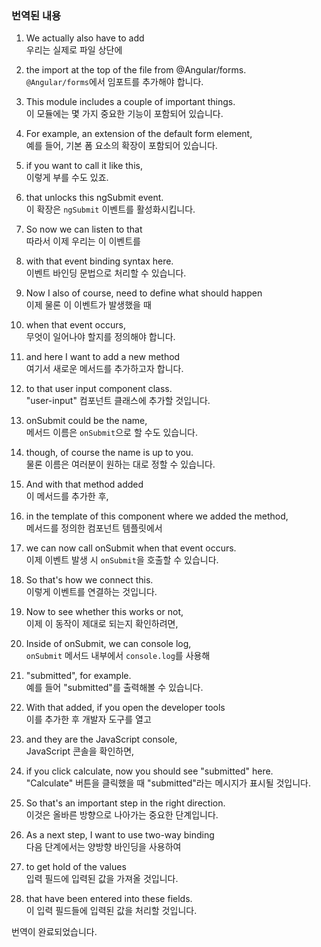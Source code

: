 ### 번역된 내용

1. We actually also have to add  
   우리는 실제로 파일 상단에

2. the import at the top of the file from @Angular/forms.  
   `@Angular/forms`에서 임포트를 추가해야 합니다.

3. This module includes a couple of important things.  
   이 모듈에는 몇 가지 중요한 기능이 포함되어 있습니다.

4. For example, an extension of the default form element,  
   예를 들어, 기본 폼 요소의 확장이 포함되어 있습니다.

5. if you want to call it like this,  
   이렇게 부를 수도 있죠.

6. that unlocks this ngSubmit event.  
   이 확장은 `ngSubmit` 이벤트를 활성화시킵니다.

7. So now we can listen to that  
   따라서 이제 우리는 이 이벤트를

8. with that event binding syntax here.  
   이벤트 바인딩 문법으로 처리할 수 있습니다.

9. Now I also of course, need to define what should happen  
   이제 물론 이 이벤트가 발생했을 때

10. when that event occurs,  
    무엇이 일어나야 할지를 정의해야 합니다.

11. and here I want to add a new method  
    여기서 새로운 메서드를 추가하고자 합니다.

12. to that user input component class.  
    "user-input" 컴포넌트 클래스에 추가할 것입니다.

13. onSubmit could be the name,  
    메서드 이름은 `onSubmit`으로 할 수도 있습니다.

14. though, of course the name is up to you.  
    물론 이름은 여러분이 원하는 대로 정할 수 있습니다.

15. And with that method added  
    이 메서드를 추가한 후,

16. in the template of this component where we added the method,  
    메서드를 정의한 컴포넌트 템플릿에서

17. we can now call onSubmit when that event occurs.  
    이제 이벤트 발생 시 `onSubmit`을 호출할 수 있습니다.

18. So that's how we connect this.  
    이렇게 이벤트를 연결하는 것입니다.

19. Now to see whether this works or not,  
    이제 이 동작이 제대로 되는지 확인하려면,

20. Inside of onSubmit, we can console log,  
    `onSubmit` 메서드 내부에서 `console.log`를 사용해

21. "submitted", for example.  
    예를 들어 "submitted"를 출력해볼 수 있습니다.

22. With that added, if you open the developer tools  
    이를 추가한 후 개발자 도구를 열고

23. and they are the JavaScript console,  
    JavaScript 콘솔을 확인하면,

24. if you click calculate, now you should see "submitted" here.  
    "Calculate" 버튼을 클릭했을 때 "submitted"라는 메시지가 표시될 것입니다.

25. So that's an important step in the right direction.  
    이것은 올바른 방향으로 나아가는 중요한 단계입니다.

26. As a next step, I want to use two-way binding  
    다음 단계에서는 양방향 바인딩을 사용하여

27. to get hold of the values  
    입력 필드에 입력된 값을 가져올 것입니다.

28. that have been entered into these fields.  
    이 입력 필드들에 입력된 값을 처리할 것입니다.

번역이 완료되었습니다.
